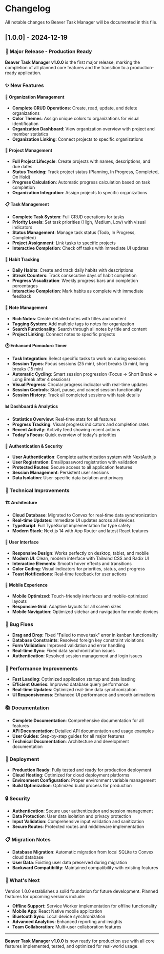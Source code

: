 # Changelog

All notable changes to Beaver Task Manager will be documented in this file.

## [1.0.0] - 2024-12-19

### 🎉 Major Release - Production Ready

**Beaver Task Manager v1.0.0** is the first major release, marking the completion of all planned core features and the transition to a production-ready application.

### ✨ New Features

#### 🏢 Organization Management
- **Complete CRUD Operations**: Create, read, update, and delete organizations
- **Color Themes**: Assign unique colors to organizations for visual identification
- **Organization Dashboard**: View organization overview with project and member statistics
- **Organization Linking**: Connect projects to specific organizations

#### 📁 Project Management
- **Full Project Lifecycle**: Create projects with names, descriptions, and due dates
- **Status Tracking**: Track project status (Planning, In Progress, Completed, On Hold)
- **Progress Calculation**: Automatic progress calculation based on task completion
- **Organization Integration**: Assign projects to specific organizations

#### 📋 Task Management
- **Complete Task System**: Full CRUD operations for tasks
- **Priority Levels**: Set task priorities (High, Medium, Low) with visual indicators
- **Status Management**: Manage task status (Todo, In Progress, Completed)
- **Project Assignment**: Link tasks to specific projects
- **Interactive Completion**: Check off tasks with immediate UI updates

#### 🎯 Habit Tracking
- **Daily Habits**: Create and track daily habits with descriptions
- **Streak Counters**: Track consecutive days of habit completion
- **Progress Visualization**: Weekly progress bars and completion percentages
- **Interactive Completion**: Mark habits as complete with immediate feedback

#### 📝 Note Management
- **Rich Notes**: Create detailed notes with titles and content
- **Tagging System**: Add multiple tags to notes for organization
- **Search Functionality**: Search through all notes by title and content
- **Project Linking**: Connect notes to specific projects

#### ⏱️ Enhanced Pomodoro Timer
- **Task Integration**: Select specific tasks to work on during sessions
- **Session Types**: Focus sessions (25 min), short breaks (5 min), long breaks (15 min)
- **Automatic Cycling**: Smart session progression (Focus → Short Break → Long Break after 4 sessions)
- **Visual Progress**: Circular progress indicator with real-time updates
- **Session Controls**: Start, pause, and cancel session functionality
- **Session History**: Track all completed sessions with task details

#### 📊 Dashboard & Analytics
- **Statistics Overview**: Real-time stats for all features
- **Progress Tracking**: Visual progress indicators and completion rates
- **Recent Activity**: Activity feed showing recent actions
- **Today's Focus**: Quick overview of today's priorities

#### 🔐 Authentication & Security
- **User Authentication**: Complete authentication system with NextAuth.js
- **User Registration**: Email/password registration with validation
- **Protected Routes**: Secure access to all application features
- **Session Management**: Persistent user sessions
- **Data Isolation**: User-specific data isolation and privacy

### 🔧 Technical Improvements

#### 🏗️ Architecture
- **Cloud Database**: Migrated to Convex for real-time data synchronization
- **Real-time Updates**: Immediate UI updates across all devices
- **TypeScript**: Full TypeScript implementation for type safety
- **Modern Stack**: Next.js 14 with App Router and latest React features

#### 🎨 User Interface
- **Responsive Design**: Works perfectly on desktop, tablet, and mobile
- **Modern UI**: Clean, modern interface with Tailwind CSS and Radix UI
- **Interactive Elements**: Smooth hover effects and transitions
- **Color Coding**: Visual indicators for priorities, status, and progress
- **Toast Notifications**: Real-time feedback for user actions

#### 📱 Mobile Experience
- **Mobile Optimized**: Touch-friendly interfaces and mobile-optimized layouts
- **Responsive Grid**: Adaptive layouts for all screen sizes
- **Mobile Navigation**: Optimized sidebar and navigation for mobile devices

### 🐛 Bug Fixes

- **Drag and Drop**: Fixed "Failed to move task" error in kanban functionality
- **Database Constraints**: Resolved foreign key constraint violations
- **Form Validation**: Improved validation and error handling
- **Real-time Sync**: Fixed data synchronization issues
- **Authentication**: Resolved session management and login issues

### 🔄 Performance Improvements

- **Fast Loading**: Optimized application startup and data loading
- **Efficient Queries**: Improved database query performance
- **Real-time Updates**: Optimized real-time data synchronization
- **UI Responsiveness**: Enhanced UI performance and smooth animations

### 📚 Documentation

- **Complete Documentation**: Comprehensive documentation for all features
- **API Documentation**: Detailed API documentation and usage examples
- **User Guides**: Step-by-step guides for all major features
- **Technical Documentation**: Architecture and development documentation

### 🚀 Deployment

- **Production Ready**: Fully tested and ready for production deployment
- **Cloud Hosting**: Optimized for cloud deployment platforms
- **Environment Configuration**: Proper environment variable management
- **Build Optimization**: Optimized build process for production

### 🔒 Security

- **Authentication**: Secure user authentication and session management
- **Data Protection**: User data isolation and privacy protection
- **Input Validation**: Comprehensive input validation and sanitization
- **Secure Routes**: Protected routes and middleware implementation

### 📋 Migration Notes

- **Database Migration**: Automatic migration from local SQLite to Convex cloud database
- **User Data**: Existing user data preserved during migration
- **Backward Compatibility**: Maintained compatibility with existing features

### 🎯 What's Next

Version 1.0.0 establishes a solid foundation for future development. Planned features for upcoming versions include:

- **Offline Support**: Service Worker implementation for offline functionality
- **Mobile App**: React Native mobile application
- **Bluetooth Sync**: Local device synchronization
- **Advanced Analytics**: Enhanced reporting and insights
- **Team Collaboration**: Multi-user collaboration features

---

**Beaver Task Manager v1.0.0** is now ready for production use with all core features implemented, tested, and optimized for real-world usage. 